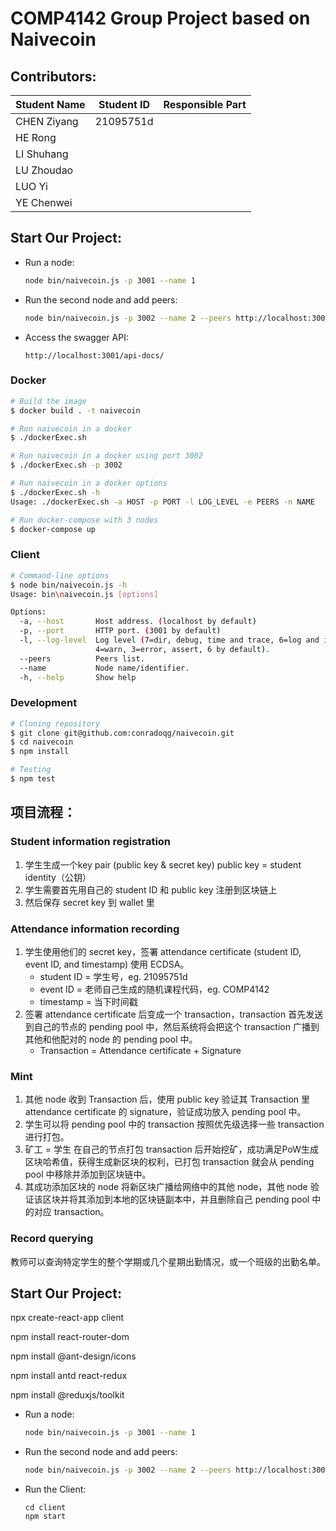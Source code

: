 # COMP4142 Group Project based on Naivecoin

## Contributors:

| Student Name | Student ID | Responsible Part |
| ------------ | ---------- | ---------------- |
| CHEN Ziyang  | 21095751d  |                  |
| HE Rong      |            |                  |
| LI Shuhang   |            |                  |
| LU Zhoudao   |            |                  |
| LUO Yi       |            |                  |
| YE Chenwei   |            |                  |



## Start Our Project:

- Run a node:

  ```sh
  node bin/naivecoin.js -p 3001 --name 1
  ```

- Run the second node and add peers:

  ```sh
  node bin/naivecoin.js -p 3002 --name 2 --peers http://localhost:3001
  ```

- Access the swagger API:

  ```shell
  http://localhost:3001/api-docs/
  ```


### Docker

```sh
# Build the image
$ docker build . -t naivecoin

# Run naivecoin in a docker
$ ./dockerExec.sh

# Run naivecoin in a docker using port 3002
$ ./dockerExec.sh -p 3002

# Run naivecoin in a docker options
$ ./dockerExec.sh -h
Usage: ./dockerExec.sh -a HOST -p PORT -l LOG_LEVEL -e PEERS -n NAME

# Run docker-compose with 3 nodes
$ docker-compose up
```

### Client

```sh
# Command-line options
$ node bin/naivecoin.js -h
Usage: bin\naivecoin.js [options]

Options:
  -a, --host       Host address. (localhost by default)
  -p, --port       HTTP port. (3001 by default)
  -l, --log-level  Log level (7=dir, debug, time and trace, 6=log and info,
                   4=warn, 3=error, assert, 6 by default).
  --peers          Peers list.                                           [array]
  --name           Node name/identifier.
  -h, --help       Show help                                           [boolean]
```

### Development

```sh
# Cloning repository
$ git clone git@github.com:conradoqg/naivecoin.git
$ cd naivecoin
$ npm install

# Testing
$ npm test
```



## 项目流程：

### Student information registration

1. 学生生成一个key pair (public key & secret key) public key = student identity（公钥）
2. 学生需要首先用自己的 student ID 和 public key 注册到区块链上
3. 然后保存 secret key 到 wallet 里

### Attendance information recording

1. 学生使用他们的 secret key，签署 attendance certificate (student ID, event ID, and timestamp) 使用 ECDSA。
   - student ID = 学生号，eg. 21095751d
   - event ID = 老师自己生成的随机课程代码，eg. COMP4142
   - timestamp = 当下时间戳
2. 签署 attendance certificate 后变成一个 transaction，transaction 首先发送到自己的节点的 pending pool 中，然后系统将会把这个 transaction 广播到其他和他配对的 node 的 pending pool 中。
   - Transaction = Attendance certificate + Signature

### Mint

1. 其他 node 收到 Transaction 后，使用 public key 验证其 Transaction 里 attendance certificate 的 signature，验证成功放入 pending pool 中。
2. 学生可以将 pending pool 中的 transaction 按照优先级选择一些 transaction 进行打包。
3. 矿工 = 学生 在自己的节点打包 transaction 后开始挖矿，成功满足PoW生成区块哈希值，获得生成新区块的权利，已打包 transaction 就会从 pending pool 中移除并添加到区块链中。
4. 其成功添加区块的 node 将新区块广播给网络中的其他 node，其他 node 验证该区块并将其添加到本地的区块链副本中，并且删除自己 pending pool 中的对应 transaction。

### Record querying

教师可以查询特定学生的整个学期或几个星期出勤情况，或一个班级的出勤名单。





## Start Our Project:

npx create-react-app client



npm install react-router-dom

npm install @ant-design/icons

npm install antd react-redux

npm install @reduxjs/toolkit

- Run a node:

  ```sh
  node bin/naivecoin.js -p 3001 --name 1
  ```

- Run the second node and add peers:

  ```sh
  node bin/naivecoin.js -p 3002 --name 2 --peers http://localhost:3001
  ```

- Run the Client:

  ```
  cd client
  npm start
  ```

  